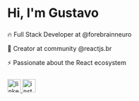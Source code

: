 <h1 align="left">Hi, I'm Gustavo</h1>

###

<p align="left">🔥 Full Stack Developer at @forebrainneuro</p>
<p align="left">🚀 Creator at community @reactjs.br</p>
<p align="left">⚡ Passionate about the React ecosystem</p>

###

<div align="left">
  <a href="https://www.linkedin.com/in/gustavochermout" target="_blank">
    <img src="https://img.shields.io/static/v1?message=LinkedIn&logo=linkedin&label=&color=0077B5&logoColor=white&labelColor=&style=for-the-badge" height="30" alt="linkedin logo"  />
  </a>
  <a href="https://www.instagram.com/reactjs.br" target="_blank">
    <img src="https://img.shields.io/static/v1?message=Instagram&logo=instagram&label=&color=E4405F&logoColor=white&labelColor=&style=for-the-badge" height="30" alt="instagram logo"  />
  </a>
</div>

